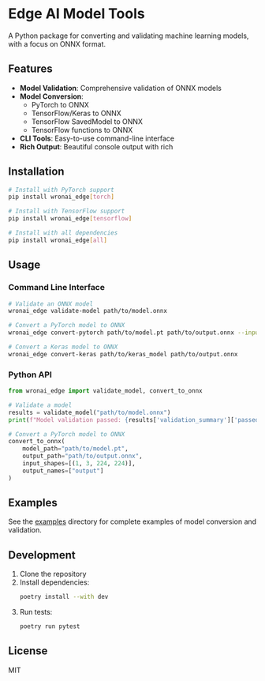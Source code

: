 # Edge AI Model Tools

A Python package for converting and validating machine learning models, with a focus on ONNX format.

## Features

- **Model Validation**: Comprehensive validation of ONNX models
- **Model Conversion**:
  - PyTorch to ONNX
  - TensorFlow/Keras to ONNX
  - TensorFlow SavedModel to ONNX
  - TensorFlow functions to ONNX
- **CLI Tools**: Easy-to-use command-line interface
- **Rich Output**: Beautiful console output with rich

## Installation

```bash
# Install with PyTorch support
pip install wronai_edge[torch]

# Install with TensorFlow support
pip install wronai_edge[tensorflow]

# Install with all dependencies
pip install wronai_edge[all]
```

## Usage

### Command Line Interface

```bash
# Validate an ONNX model
wronai_edge validate-model path/to/model.onnx

# Convert a PyTorch model to ONNX
wronai_edge convert-pytorch path/to/model.pt path/to/output.onnx --input-shape 1,3,224,224

# Convert a Keras model to ONNX
wronai_edge convert-keras path/to/keras_model path/to/output.onnx
```

### Python API

```python
from wronai_edge import validate_model, convert_to_onnx

# Validate a model
results = validate_model("path/to/model.onnx")
print(f"Model validation passed: {results['validation_summary']['passed']}")

# Convert a PyTorch model to ONNX
convert_to_onnx(
    model_path="path/to/model.pt",
    output_path="path/to/output.onnx",
    input_shapes=[(1, 3, 224, 224)],
    output_names=["output"]
)
```

## Examples

See the [examples](/examples) directory for complete examples of model conversion and validation.

## Development

1. Clone the repository
2. Install dependencies:
   ```bash
   poetry install --with dev
   ```
3. Run tests:
   ```bash
   poetry run pytest
   ```

## License

MIT
